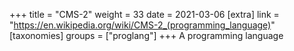 +++
title = "CMS-2"
weight = 33
date = 2021-03-06
[extra]
link = "https://en.wikipedia.org/wiki/CMS-2_(programming_language)"
[taxonomies]
groups = ["proglang"]
+++
A programming language

